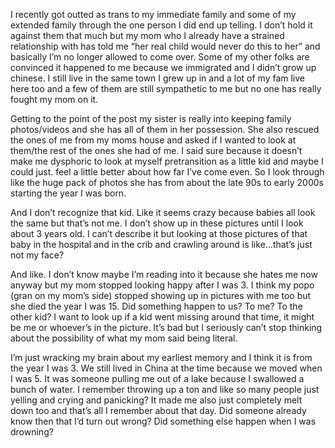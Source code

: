 I recently got outted as trans to my immediate family and some of my extended family through the one person I did end up telling. I don’t hold it against them that much but my mom who I already have a strained relationship with has told me “her real child would never do this to her” and basically I’m no longer allowed to come over. Some of my other folks are convinced it happened to me because we immigrated and I didn’t grow up chinese. I still live in the same town I grew up in and a lot of my fam live here too and a few of them are still sympathetic to me but no one has really fought my mom on it. 

Getting to the point of the post my sister is really into keeping family photos/videos and she has all of them in her possession. She also rescued the ones of me from my moms house and asked if I wanted to look at them/the rest of the ones she had of me. I said sure because it doesn’t make me dysphoric to look at myself pretransition as a little kid and maybe I could just. feel a little better about how far I’ve come even. So I look through like the huge pack of photos she has from about the late 90s to early 2000s starting the year I was born. 

And I don’t recognize that kid. Like it seems crazy because babies all look the same but that’s not me. I don’t show up in these pictures until I look about 3 years old. I can’t describe it but looking at those pictures of that baby in the hospital and in the crib and crawling around is like…that’s just not my face? 

And like. I don’t know maybe I’m reading into it because she hates me now anyway but my mom stopped looking happy after I was 3. I think my popo (gran on my mom’s side) stopped showing up in pictures with me too but she died the year I was 15. Did something happen to us? To me? To the other kid? I want to look up if a kid went missing around that time, it might be me or whoever’s in the picture. It’s bad but I seriously can’t stop thinking about the possibility of what my mom said being literal.

I’m just wracking my brain about my earliest memory and I think it is from the year I was 3. We still lived in China at the time because we moved when I was 5. It was someone pulling me out of a lake because I swallowed a bunch of water. I remember throwing up a ton and like so many people just yelling and crying and panicking? It made me also just completely melt down too and that’s all I remember about that day. Did someone already know then that I’d turn out wrong? Did something else happen when I was drowning?